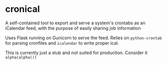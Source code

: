 # cronical
A self-contained tool to export and serve a system's crontabs as an iCalendar feed, with the purpose of easily sharing job information

Uses Flask running on Gunicorn to serve the feed.  Relies on ```python-crontab``` for parsing cronfiles and ```icalendar``` to write proper ical.

This is currently just a stub and not suited for production. Consider it ```alpha(alpha())```
